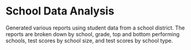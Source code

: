 # School Data Analysis

Generated various reports using student data from a school district. The reports are broken down by school, grade, top and bottom performing schools, test scores by school size, and test scores by school type.

